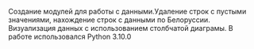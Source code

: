Создание модулей для работы с данными.Удаление строк с пустыми значениями, нахождение строк с данными по Белоруссии. Визуализация данных с использованием столбчатой диаграмы. В работе использовался Python 3.10.0
